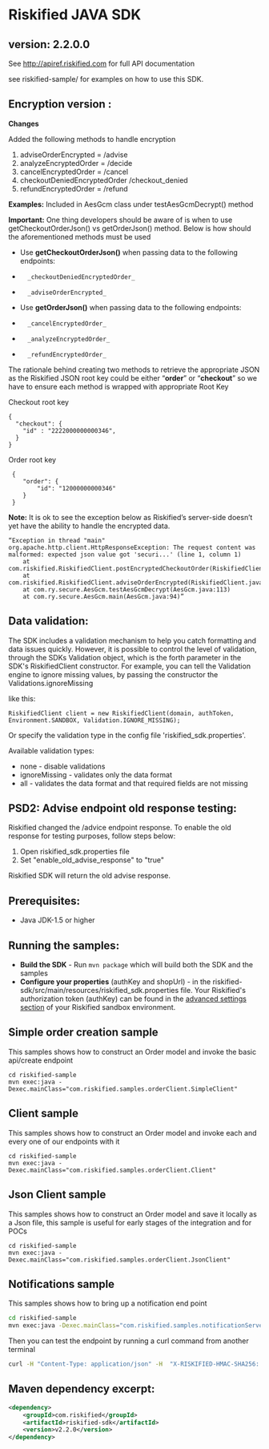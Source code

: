 Riskified JAVA SDK
=================

version: 2.2.0.0
------------------

See http://apiref.riskified.com for full API documentation 

see riskified-sample/ for examples on how to use this SDK. 

Encryption version :
---------------------

**Changes**

Added the following methods to handle encryption
1.	adviseOrderEncrypted = /advise
2.	analyzeEncryptedOrder = /decide 
3.	cancelEncryptedOrder = /cancel
4.	checkoutDeniedEncryptedOrder /checkout_denied
5.	refundEncryptedOrder = /refund

**Examples:**
Included in AesGcm class under testAesGcmDecrypt() method


**Important:** 
One thing developers should be aware of is when to use getCheckoutOrderJson() vs getOrderJson() method. Below is how should the aforementioned methods must be used 

*	Use **getCheckoutOrderJson()** when passing data to the following endpoints:
*	    _checkoutDeniedEncryptedOrder_
*	    _adviseOrderEncrypted_
*	Use **getOrderJson()** when passing data to the following endpoints:
*	    _cancelEncryptedOrder_
*	    _analyzeEncryptedOrder_
*	    _refundEncryptedOrder_

The rationale behind creating two methods to retrieve the appropriate JSON as the Riskified JSON root key could be either “**order**” or “**checkout**” so we have to ensure each method is wrapped with appropriate Root Key

Checkout root key
```
{
  "checkout": {
    "id" : "2222000000000346",
  }
}
```

Order root key
```
 {
 	"order": {
 		"id": "12000000000346"
 	}
 }
```
**Note:**
It is ok to see the exception below as Riskified’s server-side doesn’t yet have the ability to handle the encrypted data. 

```
“Exception in thread "main" org.apache.http.client.HttpResponseException: The request content was malformed: expected json value got 'securi...' (line 1, column 1)
	at com.riskified.RiskifiedClient.postEncryptedCheckoutOrder(RiskifiedClient.java:979)
	at com.riskified.RiskifiedClient.adviseOrderEncrypted(RiskifiedClient.java:278)
	at com.ry.secure.AesGcm.testAesGcmDecrypt(AesGcm.java:113)
	at com.ry.secure.AesGcm.main(AesGcm.java:94)”
```

Data validation:
---------------
The SDK includes a validation mechanism to help you catch formatting and data issues quickly.
However, it is possible to control the level of validation, through the SDKs Validation object,
which is the forth parameter in the SDK's RiskifiedClient constructor.
For example, you can tell the Validation engine to ignore missing values, by passing the constructor the
Validations.ignoreMissing

like this:
```
RiskifiedClient client = new RiskifiedClient(domain, authToken, Environment.SANDBOX, Validation.IGNORE_MISSING);
```
Or specify the validation type in the config file 'riskified_sdk.properties'.

Available validation types: 
*	none - disable validations
*	ignoreMissing - validates only the data format
*	all - validates the data format and that required fields are not missing


PSD2: Advise endpoint old response testing:
-------------------------------------------
Riskified changed the /advice endpoint response. To enable the old response for testing purposes, follow steps below:
1.	Open riskified_sdk.properties file
2.	Set "enable_old_advise_response" to "true"

Riskified SDK will return the old advise response. 


Prerequisites:
---------------
*	Java JDK-1.5 or higher

Running the samples:
--------------------------
* **Build the SDK** - Run `mvn package` which will build both the SDK and the samples
* **Configure your properties** (authKey and shopUrl) - in the riskified-sdk/src/main/resources/riskified_sdk.properties file. 
	Your Riskified's authorization token (authKey) can be found in the [advanced settings section](https://sandbox.riskified.com/main/settings/advanced) of your Riskified sandbox environment.

## Simple order creation sample
This samples shows how to construct an Order model and invoke the basic api/create endpoint

```
cd riskified-sample
mvn exec:java -Dexec.mainClass="com.riskified.samples.orderClient.SimpleClient"
```

## Client sample
This samples shows how to construct an Order model and invoke each and every one of our endpoints with it

```
cd riskified-sample
mvn exec:java -Dexec.mainClass="com.riskified.samples.orderClient.Client"
```

## Json Client sample

This samples shows how to construct an Order model and save it locally as a Json file, this sample is useful for early stages of the integration and for POCs

```
cd riskified-sample
mvn exec:java -Dexec.mainClass="com.riskified.samples.orderClient.JsonClient"
```

## Notifications sample

This samples shows how to bring up a notification end point

```sh
cd riskified-sample
mvn exec:java -Dexec.mainClass="com.riskified.samples.notificationServer.servlet.SampleServer"
```
Then you can test the endpoint by running a curl command from another terminal

```sh
curl -H "Content-Type: application/json" -H  "X-RISKIFIED-HMAC-SHA256: 071ef80d5790011d2f111479b75eed15e907432a4523defb4e627c6725d3b6b3" -X POST -d '{"order":{"id":"123","status":"approved","old_status":"submitted","description":"Approved by Riskified"}}' http://localhost:8080
```

## Maven dependency excerpt:

```xml
<dependency>
    <groupId>com.riskified</groupId>
    <artifactId>riskified-sdk</artifactId>
    <version>v2.2.0</version>
</dependency>
```


